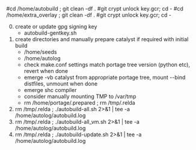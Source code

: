 #cd /home/autobuild ; git clean -df .
#git crypt unlock key.gcr; cd -
#cd /home/extra_overlay ; git clean -df .
#git crypt unlock key.gcr; cd -

0) create or update gpg signing key
	- autobuild-gentkey.sh
1) create directories and manually prepare catalyst if required with initial build
	- /home/seeds
	- /home/autolog
	- check make.conf settings match portage tree version (python etc), revert when done
	- emerge -vb catalyst from appropriate portage tree, mount --bind distfiles, unmount when done
	- emerge shc compiler
	- consider manually mounting TMP to /var/tmp
	- rm /home/portage/.prepared ; rm /tmp/.relda
2) rm /tmp/.relda ; ./autobuild-all.sh 2>&1 | tee -a /home/autolog/autobuild.log
3) rm /tmp/.relda ; ./autobuild-all_vm.sh 2>&1 | tee -a /home/autolog/autobuild.log
4) rm /tmp/.relda ; ./autobuild-update.sh 2>&1 | tee -a /home/autolog/autobuild.log
